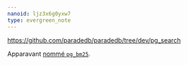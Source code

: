 ```yaml
---
nanoid: ljz3x6g0yxw7
type: evergreen_note
---
```

https://github.com/paradedb/paradedb/tree/dev/pg_search

Apparavant [nommé `pg_bm25`](https://github.com/paradedb/paradedb/issues/841).
